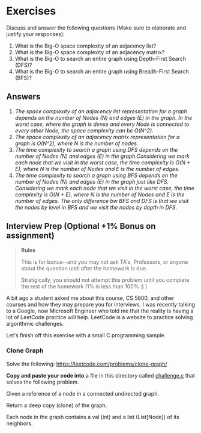 # Exercises

Discuss and answer the following questions (Make sure to elaborate and justify your responses):

1. What is the Big-O space complexity of an adjacency list?
1. What is the Big-O space complexity of an adjacency matrix?
3. What is the Big-O to search an entire graph using Depth-First Search (DFS)?
4. What is the Big-O to search an entire graph using Breadh-First Search (BFS)?

## Answers

1. *The space complexity of an adjacency list representation for a graph depends on the number of Nodes (N) and edges (E) in the graph. In the worst case, where the graph is dense and every Node is connected to every other Node, the space complexity can be O(N^2).*
2. *The space complexity of an adjacency matrix representation for a graph is O(N^2), where N is the number of nodes.*
3. *The time complexity to search a graph using DFS depends on the number of Nodes (N) and edges (E) in the graph.Considering we mark each node that we visit in the worst case, the time complexity is O(N + E), where N is the number of Nodes and E is the number of edges.*
4. *The time complexity to search a graph using BFS depends on the number of Nodes (N) and edges (E) in the graph just like DFS. Considering we mark each node that we visit in the worst case, the time complexity is O(N + E), where N is the number of Nodes and E is the number of edges. The only difference bw BFS and DFS is that we visit the nodes by level in BFS and we visit the nodes by depth in DFS.*


## Interview Prep (Optional +1% Bonus on assignment)

> **Rules** 
> 
> This is for bonus--and you may not ask TA's, Professors, or anyone about the question until after the homework is due.
> 
> Stratigically, you should not attempt this problem until you complete the rest of the homework (1% is less than 100% :) )

A bit ago a student asked me about this course, CS 5800, and other courses and how they may prepare you for interviews. I was recently talking to a Google, now Microsoft Engineer who told me that the reality is having a lot of LeetCode practice will help. LeetCode is a website to practice solving algorithmic challenges.

Let's finish off this exercise with a small C programming sample.

### Clone Graph

Solve the following: https://leetcode.com/problems/clone-graph/

**Copy and paste your code into** a file in this directory called [challenge.c](./challenge.c) that solves the following problem.

Given a reference of a node in a connected undirected graph.

Return a deep copy (clone) of the graph.

Each node in the graph contains a val (int) and a list (List[Node]) of its neighbors.
